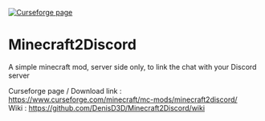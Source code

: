 [![Curseforge page](http://cf.way2muchnoise.eu/title/325235_Download_now!.svg)](https://www.curseforge.com/minecraft/mc-mods/minecraft2discord)

# Minecraft2Discord
A simple minecraft mod, server side only, to link the chat with your Discord server

Curseforge page / Download link : https://www.curseforge.com/minecraft/mc-mods/minecraft2discord/  
Wiki : https://github.com/DenisD3D/Minecraft2Discord/wiki  
